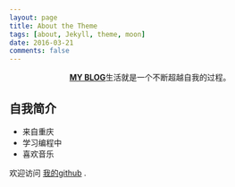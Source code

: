 ```yaml
---
layout: page
title: About the Theme
tags: [about, Jekyll, theme, moon]
date: 2016-03-21
comments: false
---
```

    
<center><a href="https://ellen957.github.io/ellen.github.io/"><b>MY BLOG</b></a>生活就是一个不断超越自我的过程。</center>

## 自我简介
* 来自重庆
* 学习编程中
* 喜欢音乐


欢迎访问 [我的github](https://github.com/Ellen957) .
